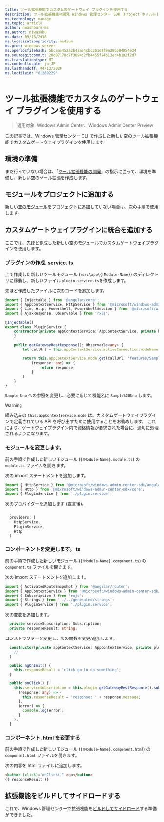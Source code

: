 ```yaml
---
title: ツール拡張機能でカスタムのゲートウェイ プラグインを使用する
description: ツール拡張機能の開発 Windows 管理センター SDK (Project ホノルル)-ツール拡張機能でカスタムゲートウェイプラグインを使用する
ms.technology: manage
ms.topic: article
author: nwashburn-ms
ms.author: niwashbu
ms.date: 09/18/2018
ms.localizationpriority: medium
ms.prod: windows-server
ms.openlocfilehash: 5bcaaa452a2b42a54cbc3b1d8f9a296504054e34
ms.sourcegitcommit: 20d07170c7f3094c2fb4455f54b13ec4b102f2d7
ms.translationtype: MT
ms.contentlocale: ja-JP
ms.lasthandoff: 04/13/2020
ms.locfileid: "81269229"
---
```

# <a name="use-a-custom-gateway-plugin-in-your-tool-extension"></a>ツール拡張機能でカスタムのゲートウェイ プラグインを使用する

>適用対象: Windows Admin Center、Windows Admin Center Preview

この記事では、Windows 管理センター CLI で作成した新しい空のツール拡張機能でカスタムゲートウェイプラグインを使用します。

## <a name="prepare-your-environment"></a>環境の準備 ##

まだ行っていない場合は、「[ツール拡張機能の開発](../develop-tool.md)」の指示に従って、環境を準備し、新しい空のツール拡張を作成します。

## <a name="add-a-module-to-your-project"></a>モジュールをプロジェクトに追加する ##

新しい[空のモジュール](add-module.md)をプロジェクトに追加していない場合は、次の手順で使用します。  

## <a name="add-integration-to-custom-gateway-plugin"></a>カスタムゲートウェイプラグインに統合を追加する ##

ここでは、先ほど作成した新しい空のモジュールでカスタムゲートウェイプラグインを使用します。

### <a name="create-pluginservicets"></a>プラグインの作成. service. ts

上で作成した新しいツールモジュール (```\src\app\{!Module-Name}```) のディレクトリに移動し、新しいファイル ```plugin.service.ts```を作成します。

先ほど作成したファイルに次のコードを追加します。
``` ts
import { Injectable } from '@angular/core';
import { AppContextService, HttpService } from '@microsoft/windows-admin-center-sdk/angular';
import { Cim, Http, PowerShell, PowerShellSession } from '@microsoft/windows-admin-center-sdk/core';
import { AjaxResponse, Observable } from 'rxjs';

@Injectable()
export class PluginService {
    constructor(private appContextService: AppContextService, private http: Http) {
    }
    
    public getGatewayRestResponse(): Observable<any> {
        let callUrl = this.appContextService.activeConnection.nodeName;

        return this.appContextService.node.get(callUrl, 'features/Sample%20Uno').map(
            (response: any) => {
                return response;
            }
        )
    }
}
```

```Sample Uno``` への参照を変更し、必要に応じて機能名に ```Sample%20Uno``` します。

> [!WARNING]
> 組み込みの ```this.appContextService.node``` は、カスタムゲートウェイプラグインで定義されている API を呼び出すために使用することをお勧めします。 これにより、ゲートウェイプラグイン内で資格情報が要求された場合に、適切に処理されるようになります。

### <a name="modify-modulets"></a>モジュールを変更します。

前の手順で作成した新しいモジュール (```{!Module-Name}.module.ts```) の ```module.ts``` ファイルを開きます。

次の import ステートメントを追加します。

``` ts
import { HttpService } from '@microsoft/windows-admin-center-sdk/angular';
import { Http } from '@microsoft/windows-admin-center-sdk/core';
import { PluginService } from './plugin.service';
```

次のプロバイダーを追加します (宣言後)。

``` ts
  ,
  providers: [
    HttpService,
    PluginService,
    Http
  ]
```

### <a name="modify-componentts"></a>コンポーネントを変更します。 ts

前の手順で作成した新しいモジュール (```{!Module-Name}.component.ts```) の ```component.ts``` ファイルを開きます。

次の import ステートメントを追加します。

``` ts
import { ActivatedRouteSnapshot } from '@angular/router';
import { AppContextService } from '@microsoft/windows-admin-center-sdk/angular';
import { Subscription } from 'rxjs';
import { Strings } from '../../generated/strings';
import { PluginService } from './plugin.service';
```

次の変数を追加します。

``` ts
  private serviceSubscription: Subscription;
  private responseResult: string;
```

コンストラクターを変更し、次の関数を変更/追加します。

``` ts
  constructor(private appContextService: AppContextService, private plugin: PluginService) {
    //
  }

  public ngOnInit() {
    this.responseResult = 'click go to do something';
  }

  public onClick() {
    this.serviceSubscription = this.plugin.getGatewayRestResponse().subscribe(
      (response: any) => {
        this.responseResult = 'response: ' + response.message;
      },
      (error) => {
        console.log(error);
      }
    );
  }
```

### <a name="modify-componenthtml"></a>コンポーネント .html を変更する ###

前の手順で作成した新しいモジュール (```{!Module-Name}.component.html```) の ```component.html``` ファイルを開きます。

次の内容を html ファイルに追加します。
``` html
<button (click)="onClick()" >go</button>
{{ responseResult }}
```

## <a name="build-and-side-load-your-extension"></a>拡張機能をビルドしてサイドロードする

これで、Windows 管理センターで拡張機能を[ビルドしてサイドロード](../develop-tool.md#build-and-side-load-your-extension)する準備ができました。
